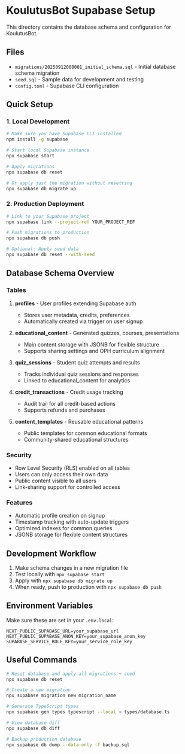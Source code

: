 # KoulutusBot Supabase Setup

This directory contains the database schema and configuration for KoulutusBot.

## Files

- `migrations/20250912000001_initial_schema.sql` - Initial database schema migration
- `seed.sql` - Sample data for development and testing
- `config.toml` - Supabase CLI configuration

## Quick Setup

### 1. Local Development

```bash
# Make sure you have Supabase CLI installed
npm install -g supabase

# Start local Supabase instance
npx supabase start

# Apply migrations
npx supabase db reset

# Or apply just the migration without resetting
npx supabase db migrate up
```

### 2. Production Deployment

```bash
# Link to your Supabase project
npx supabase link --project-ref YOUR_PROJECT_REF

# Push migrations to production
npx supabase db push

# Optional: Apply seed data
npx supabase db reset --with-seed
```

## Database Schema Overview

### Tables

1. **profiles** - User profiles extending Supabase auth
   - Stores user metadata, credits, preferences
   - Automatically created via trigger on user signup

2. **educational_content** - Generated quizzes, courses, presentations
   - Main content storage with JSONB for flexible structure
   - Supports sharing settings and OPH curriculum alignment

3. **quiz_sessions** - Student quiz attempts and results
   - Tracks individual quiz sessions and responses
   - Linked to educational_content for analytics

4. **credit_transactions** - Credit usage tracking
   - Audit trail for all credit-based actions
   - Supports refunds and purchases

5. **content_templates** - Reusable educational patterns
   - Public templates for common educational formats
   - Community-shared educational structures

### Security

- Row Level Security (RLS) enabled on all tables
- Users can only access their own data
- Public content visible to all users
- Link-sharing support for controlled access

### Features

- Automatic profile creation on signup
- Timestamp tracking with auto-update triggers
- Optimized indexes for common queries
- JSONB storage for flexible content structures

## Development Workflow

1. Make schema changes in a new migration file
2. Test locally with `npx supabase start`
3. Apply with `npx supabase db migrate up`
4. When ready, push to production with `npx supabase db push`

## Environment Variables

Make sure these are set in your `.env.local`:

```
NEXT_PUBLIC_SUPABASE_URL=your_supabase_url
NEXT_PUBLIC_SUPABASE_ANON_KEY=your_supabase_anon_key
SUPABASE_SERVICE_ROLE_KEY=your_service_role_key
```

## Useful Commands

```bash
# Reset database and apply all migrations + seed
npx supabase db reset

# Create a new migration
npx supabase migration new migration_name

# Generate TypeScript types
npx supabase gen types typescript --local > types/database.ts

# View database diff
npx supabase db diff

# Backup production database
npx supabase db dump --data-only -f backup.sql
```